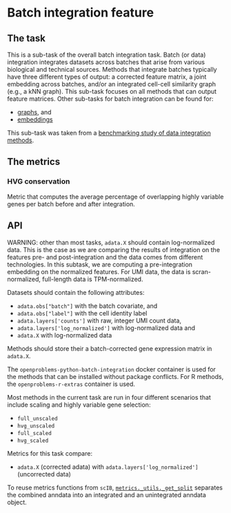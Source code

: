 <!--- TODO: add links --->

# Batch integration feature

## The task
This is a sub-task of the overall batch integration task. Batch (or data) integration
integrates datasets across batches that arise from various biological and technical
sources. Methods that integrate batches typically have three different types of output:
a corrected feature matrix, a joint embedding across batches, and/or an integrated
cell-cell similarity graph (e.g., a kNN graph). This sub-task focuses on all methods
that can output feature matrices. Other sub-tasks for batch integration can be found for:

* [graphs](../batch_integration_graph/), and
* [embeddings](../batch_integration_embed/)

This sub-task was taken from a [benchmarking study of data integration
methods](https://www.biorxiv.org/content/10.1101/2020.05.22.111161v2).
## The metrics

### HVG conservation

Metric that computes the average percentage of overlapping highly variable genes per
batch before and after integration.

## API

WARNING: other than most tasks, `adata.X` should contain log-normalized data.
   This is the case as we are comparing the results of integration on the
   features pre- and post-integration and the data comes from different technologies.
   In this subtask, we are computing a pre-integration embedding on the normalized
   features.
   For UMI data, the data is scran-normalized, full-length data is TPM-normalized.

Datasets should contain the following attributes:

* `adata.obs["batch"]` with the batch covariate, and
* `adata.obs["label"]` with the cell identity label
* `adata.layers['counts']` with raw, integer UMI count data,
* `adata.layers['log_normalized']` with log-normalized data and
* `adata.X` with log-normalized data

Methods should store their a batch-corrected gene expression matrix in `adata.X`.

The `openproblems-python-batch-integration` docker container is used for the methods
that
can be installed without package conflicts. For R methods, the `openproblems-r-extras`
container is used.

Most methods in the current task are run in four different scenarios that include scaling
and highly variable gene selection:

* `full_unscaled`
* `hvg_unscaled`
* `full_scaled`
* `hvg_scaled`

Metrics for this task compare:

* `adata.X` (corrected adata) with `adata.layers['log_normalized']` (uncorrected data)

To reuse metrics functions from `scIB`, [`metrics._utils._get_split`](metrics/_utils.py)
separates the combined anndata into an integrated and an unintegrated anndata object.

